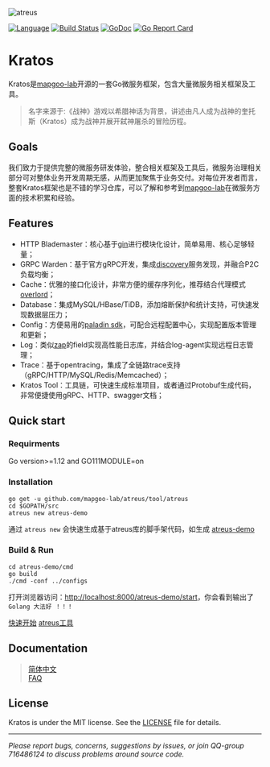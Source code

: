 ![atreus](doc/img/atreus3.png)

[![Language](https://img.shields.io/badge/Language-Go-blue.svg)](https://golang.org/)
[![Build Status](https://travis-ci.org/mapgoo-lab/atreus.svg?branch=master)](https://travis-ci.org/mapgoo-lab/atreus)
[![GoDoc](https://godoc.org/github.com/mapgoo-lab/atreus?status.svg)](https://godoc.org/github.com/mapgoo-lab/atreus)
[![Go Report Card](https://goreportcard.com/badge/github.com/mapgoo-lab/atreus)](https://goreportcard.com/report/github.com/mapgoo-lab/atreus)

# Kratos

Kratos是[mapgoo-lab](https://www.mapgoo-lab.com)开源的一套Go微服务框架，包含大量微服务相关框架及工具。  

> 名字来源于:《战神》游戏以希腊神话为背景，讲述由凡人成为战神的奎托斯（Kratos）成为战神并展开弑神屠杀的冒险历程。

## Goals

我们致力于提供完整的微服务研发体验，整合相关框架及工具后，微服务治理相关部分可对整体业务开发周期无感，从而更加聚焦于业务交付。对每位开发者而言，整套Kratos框架也是不错的学习仓库，可以了解和参考到[mapgoo-lab](https://www.mapgoo-lab.com)在微服务方面的技术积累和经验。

## Features
* HTTP Blademaster：核心基于[gin](https://github.com/gin-gonic/gin)进行模块化设计，简单易用、核心足够轻量；
* GRPC Warden：基于官方gRPC开发，集成[discovery](https://github.com/mapgoo-lab/discovery)服务发现，并融合P2C负载均衡；
* Cache：优雅的接口化设计，非常方便的缓存序列化，推荐结合代理模式[overlord](https://github.com/mapgoo-lab/overlord)；
* Database：集成MySQL/HBase/TiDB，添加熔断保护和统计支持，可快速发现数据层压力；
* Config：方便易用的[paladin sdk](doc/wiki-cn/config.md)，可配合远程配置中心，实现配置版本管理和更新；
* Log：类似[zap](https://github.com/uber-go/zap)的field实现高性能日志库，并结合log-agent实现远程日志管理；
* Trace：基于opentracing，集成了全链路trace支持（gRPC/HTTP/MySQL/Redis/Memcached）；
* Kratos Tool：工具链，可快速生成标准项目，或者通过Protobuf生成代码，非常便捷使用gRPC、HTTP、swagger文档；

## Quick start

### Requirments

Go version>=1.12 and GO111MODULE=on

### Installation
```shell
go get -u github.com/mapgoo-lab/atreus/tool/atreus
cd $GOPATH/src
atreus new atreus-demo
```

通过 `atreus new` 会快速生成基于atreus库的脚手架代码，如生成 [atreus-demo](https://github.com/mapgoo-lab/atreus-demo) 

### Build & Run

```shell
cd atreus-demo/cmd
go build
./cmd -conf ../configs
```

打开浏览器访问：[http://localhost:8000/atreus-demo/start](http://localhost:8000/atreus-demo/start)，你会看到输出了`Golang 大法好 ！！！`

[快速开始](doc/wiki-cn/quickstart.md)  [atreus工具](doc/wiki-cn/atreus-tool.md)

## Documentation

> [简体中文](doc/wiki-cn/summary.md)  
> [FAQ](doc/wiki-cn/FAQ.md)  

## License
Kratos is under the MIT license. See the [LICENSE](./LICENSE) file for details.

-------------

*Please report bugs, concerns, suggestions by issues, or join QQ-group 716486124 to discuss problems around source code.*
